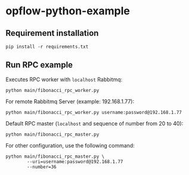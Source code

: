 # opflow-python-example

## Requirement installation

```
pip install -r requirements.txt
```

## Run RPC example

Executes RPC worker with `localhost` Rabbitmq:

```
python main/fibonacci_rpc_worker.py
```

For remote Rabbitmq Server (example: 192.168.1.77):

```
python main/fibonacci_rpc_worker.py username:password@192.168.1.77
```

Default RPC master (`localhost` and sequence of number from 20 to 40):

```
python main/fibonacci_rpc_master.py
```

For other configuration, use the following command:

```
python main/fibonacci_rpc_master.py \
		--uri=username:password@192.168.1.77
		--number=36
```
